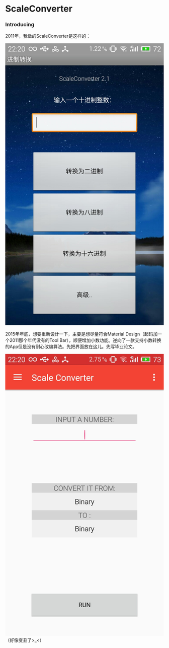 ScaleConverter
======
### Introducing 
2011年，我做的ScaleConverter是这样的：

![2011](https://github.com/LarryLawrence/NewScaleConverter/blob/master/screenshots/2011.jpg)


2015年年底，想要重新设计一下，主要是想尽量符合Material Design（起码加一个2011那个年代没有的Tool Bar），顺便增加小数功能。逆向了一款支持小数转换的App但是没有耐心改编算法。先把界面放在这儿。先写毕业论文。

![2015](https://github.com/LarryLawrence/NewScaleConverter/blob/master/screenshots/2015.jpg)
（好像变丑了>_<）